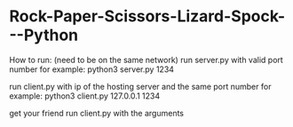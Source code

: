 # Rock-Paper-Scissors-Lizard-Spock---Python

How to run:
(need to be on the same network)
run server.py with valid port number
for example: python3 server.py 1234

run client.py with ip of the hosting server and the same port number
for example: python3 client.py 127.0.0.1 1234

get your friend run client.py with the arguments
